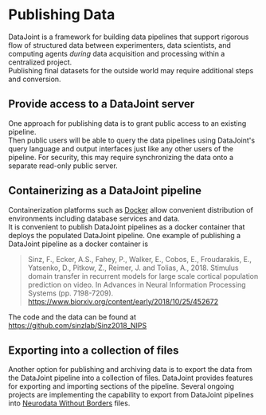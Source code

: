 # Publishing Data

DataJoint is a framework for building data pipelines that support rigorous flow of 
structured data between experimenters, data scientists, and computing agents *during* 
data acquisition and processing within a centralized project.  
Publishing final datasets for the outside world may require additional steps and 
conversion.

## Provide access to a DataJoint server

One approach for publishing data is to grant public access to an existing pipeline.  
Then public users will be able to query the data pipelines using DataJoint's query 
language and output interfaces just like any other users of the pipeline.
For security, this may require synchronizing the data onto a separate read-only public 
server. 

## Containerizing as a DataJoint pipeline

Containerization platforms such as [Docker](https://www.docker.com/) allow convenient 
distribution of environments including database services and data.  
It is convenient to publish DataJoint pipelines as a docker container that deploys the 
populated DataJoint pipeline.
One example of publishing a DataJoint pipeline as a docker container is 
> Sinz, F., Ecker, A.S., Fahey, P., Walker, E., Cobos, E., Froudarakis, E., Yatsenko, D., Pitkow, Z., Reimer, J. and Tolias, A., 2018. Stimulus domain transfer in recurrent models for large scale cortical population prediction on video. In Advances in Neural Information Processing Systems (pp. 7198-7209).  https://www.biorxiv.org/content/early/2018/10/25/452672

The code and the data can be found at https://github.com/sinzlab/Sinz2018_NIPS

## Exporting into a collection of files

Another option for publishing and archiving data is to  export the data from the 
DataJoint pipeline into a collection of files.
DataJoint provides features for exporting and importing sections of the pipeline. 
Several ongoing projects are implementing the capability to export from DataJoint 
pipelines into [Neurodata Without Borders](https://www.nwb.org/) files.  
